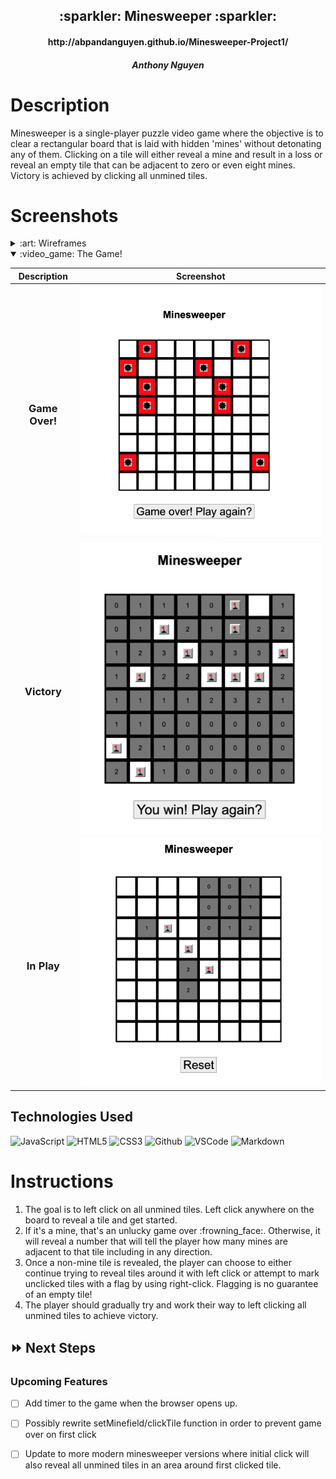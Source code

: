 <div align="center">
   <h2>:sparkler: Minesweeper :sparkler:</h2>
   <h4>http://abpandanguyen.github.io/Minesweeper-Project1/</h4>
   <h5>Anthony Nguyen</h5>                             
</div>

<h1>Description</h1>
<p>Minesweeper is a single-player puzzle video game where the objective is to clear a rectangular board that is laid with hidden 'mines' without detonating any of them. Clicking on a tile will either reveal a mine and result in a loss or reveal an empty tile that can be adjacent to zero or even eight mines. Victory is achieved by clicking all unmined tiles.</p>

<h1>Screenshots</h1>

<details>
<summary> :art: Wireframes</summary>

| Description | Screenshot |
|------------ | ------------|
| <h3 align="center">Initial Blueprint</h3> | <img src="https://github.com/abpandanguyen/Minesweeper-Project1/blob/main/wireframe/wireframe.jpeg" width="500"/>
</details>

<details open>
<summary> :video_game: The Game!</summary>

| Description | Screenshot |
|------------ | ------------|
| <h3 align="center">Game Over!</h3> | <img src="https://github.com/abpandanguyen/Minesweeper-Project1/blob/main/screenshots/GameOver.png" width="500"/> |
| <h3 align="center">Victory</h3> | <img src="https://github.com/abpandanguyen/Minesweeper-Project1/blob/main/screenshots/Victory.png" width="500"/> |
| <h3 align="center">In Play</h3> | <img src="https://github.com/abpandanguyen/Minesweeper-Project1/blob/main/screenshots/InPlay.png" width="500"/> |
</details>

## Technologies Used 

![JavaScript](https://img.shields.io/badge/-JavaScript-333?style=flat&logo=javascript) 
![HTML5](https://img.shields.io/badge/-HTML5-333?style=flat&logo=html5)
![CSS3](https://img.shields.io/badge/-CSS-333?style=flat&logo=css3)
![Github](https://img.shields.io/badge/-GitHub-333?style=flat&logo=github)
![VSCode](https://img.shields.io/badge/-VS_Code-333?style=flat&logo=visualstudio)
![Markdown](https://img.shields.io/badge/-Markdown-333?style=flat&logo=markdown)

<h1>Instructions</h1>

<ol>
<li>The goal is to left click on all unmined tiles. Left click anywhere on the board to reveal a tile and get started.</li>
<li>If it's a mine, that's an unlucky game over :frowning_face:. Otherwise, it will reveal a number that will tell the player how many mines are adjacent to that tile including in any direction.</li>
<li>Once a non-mine tile is revealed, the player can choose to either continue trying to reveal tiles around it with left click or attempt to mark unclicked tiles with a flag by using right-click. Flagging is no guarantee of an empty tile!</li>
<li>The player should gradually try and work their way to left clicking all unmined tiles to achieve victory.</li>
</ol>

## :fast_forward: Next Steps   

### Upcoming Features

- [ ] Add timer to the game when the browser opens up.

- [ ] Possibly rewrite setMinefield/clickTile function in order to prevent game over on first click 

- [ ] Update to more modern minesweeper versions where initial click will also reveal all unmined tiles in an area around first clicked tile.

